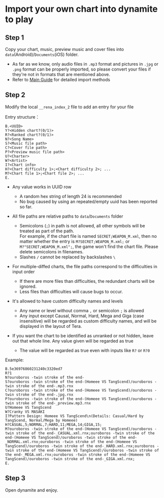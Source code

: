 # Import your own chart into dynamite to play

## Step 1
Copy your chart, music, preview music and cover files into `data`(Android)/`Documents`(iOS) folder.

* As far as we know, only audio files in `.mp3` format and pictures in `.jpg` or `.png` format can be properly imported, so please convert your files if  they're not in formats that are mentioned above.
* Refer to [Main Guide](./README_EN.md) for detailed import methods

## Step 2
Modify the local `__rena_index_2` file to add an entry for your file

Entry structure：
```
B.<UUID>
Y?<Hidden chart?(0/1)>
R?<Ranked chart?(0/1)>
N?<Song Name>
S?<Music file path>
C?<Cover file path>
P?<Preview music file path>
U?<Charter>
W?<Artist>
I?<Chart info>
H?<Chart difficulty 1>;<Chart difficulty 2>; ...
M?<Chart file 1>;<Chart file 2>; ...
E.
```
* Any value works in UUID row
  * A random hex string of length 24 is recommended
  * No bug caused by using an repeated/empty uuid has been reported so far. 

* All file paths are relative paths to `data`/`Documents` folder
  * Semicolons (`;`) in path is not allowed, all other symbols will be treated as part of the path.</br>
    For example, if the chart file is named `SECRET;WEAPON_M.xml`, then no matter whether the entry is `M?SECRET;WEAPON_M.xml;` or `M?"SECRET;WEAPON_M.xml";`, the game won't find the chart file. Please delete semicolons in filenames.
  * Slashes `/` cannot be replaced by backslashes `\`

* For multiple-diffed charts, the file paths correspond to the difficulties in input order
  * If there are more files than difficulties, the redundant charts will be ignored.
  * Less files than difficulties will cause bugs to occur.

* It's allowed to have custom difficulty names and levels
  * Any name or level without comma `,` or semicolon `;` is allowed
  * Any input except Causal, Normal, Hard, Mega and Giga (case insensitive) will be regarded as custom difficulty names, and will be displayed in the layout of Tera.

* If you want the chart to be identified as unranked or not hidden, leave out that whole line. Any value given will be regarded as true
  * The value will be regarded as true even with inputs like `R?` or `R?0`


Example:
```
B.5e36976860231240c3320ed7
R?1
N?ouroboros -twin stroke of the end-
S?ouroboros -twin stroke of the end-(Homeee VS TangScend)/ouroboros -twin stroke of the end-.mp3.rnx
C?ouroboros -twin stroke of the end-(Homeee VS TangScend)/ouroboros -twin stroke of the end-.jpg.rnx
P?ouroboros -twin stroke of the end-(Homeee VS TangScend)/ouroboros -twin stroke of the end-_preview.mp3.rnx
U?Homeee VS TangScend
W?Cranky VS MASAKI
I?Pattern Design: Homeee VS TangScend\n(Details: Casual/Hard by TangScend, Normal/Mega by Homeee)
H?CASUAL,5;NORMAL,7;HARD,11;MEGA,14;GIGA,15;
M?ouroboros -twin stroke of the end-(Homeee VS TangScend)/ouroboros -twin stroke of the end-_CASUAL.xml.rnx;ouroboros -twin stroke of the end-(Homeee VS TangScend)/ouroboros -twin stroke of the end-_NORMAL.xml.rnx;ouroboros -twin stroke of the end-(Homeee VS TangScend)/ouroboros -twin stroke of the end-_HARD.xml.rnx;ouroboros -twin stroke of the end-(Homeee VS TangScend)/ouroboros -twin stroke of the end-_MEGA.xml.rnx;ouroboros -twin stroke of the end-(Homeee VS TangScend)/ouroboros -twin stroke of the end-_GIGA.xml.rnx;
E.
```

## Step 3

Open dynamite and enjoy.